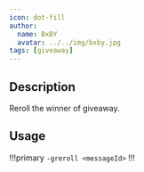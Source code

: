 ```yaml
---
icon: dot-fill
author:
  name: BxBY
  avatar: ../../img/bxby.jpg
tags: [giveaway]
---
```


## Description
Reroll the winner of giveaway.

## Usage
!!!primary
`-greroll <messageId>`
!!!
